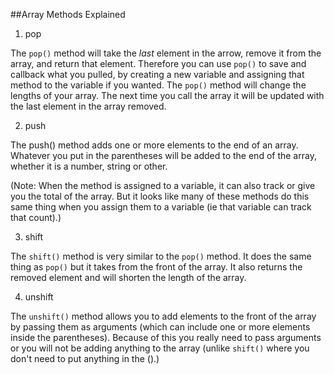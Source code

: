 ##Array Methods Explained

1. pop


The `pop()` method will take the *last* element in the arrow, remove it from the array, and return that element. Therefore you can use `pop()` to save and callback what you pulled, by creating a new variable and assigning that method to the variable if you wanted. The `pop()` method will change the lengths of your array. The next time you call the array it will be updated with the last element in the array removed.

2. push


The push() method adds one or more elements to the end of an array. Whatever you put in the parentheses will be added to the end of the array, whether it is a number, string or other.


(Note: When the method is assigned to a variable, it can also track or give you the total of the array. But it looks like many of these methods do this same thing when you assign them to a variable (ie that variable can track that count).)

3. shift


The `shift()` method is very similar to the `pop()` method. It does the same thing as `pop()` but it takes from the front of the array. It also returns the removed element and will shorten the length of the array.


4. unshift


The `unshift()` method allows you to add elements to the front of the array by passing them as arguments (which can include one or more elements inside the parentheses). Because of this you really need to pass arguments or you will not be adding anything to the array (unlike `shift()` where you don't need to put anything in the ().)
